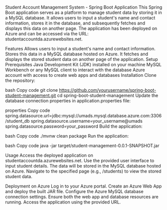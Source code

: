 Student Account Management System - Spring Boot Application
This Spring Boot application serves as a platform to manage student data by storing it in a MySQL database. It allows users to input a student's name and contact information, stores it in the database, 
and subsequently fetches and displays this data on another page. The application has been deployed on Azure and can be accessed via the URL: studentaccountda.azurewebsites.net.

Features
Allows users to input a student's name and contact information.
Stores this data in a MySQL database hosted on Azure.
It fetches and displays the stored student data on another page of the application.
Setup
Prerequisites
Java Development Kit (JDK) installed on your machine
MySQL Workbench or any MySQL client to interact with the database
Azure account with access to create web apps and databases
Installation
Clone the repository:

bash
Copy code
git clone https://github.com/yourusername/spring-boot-student-management.git
cd spring-boot-student-management
Update the database connection properties in application.properties file:

properties
Copy code
spring.datasource.url=jdbc:mysql://umads.mysql.database.azure.com:3306/student_db
spring.datasource.username=your_username@umads
spring.datasource.password=your_password
Build the application:

bash
Copy code
./mvnw clean package
Run the application:

bash
Copy code
java -jar target/student-management-0.0.1-SNAPSHOT.jar


Usage
Access the deployed application on studentaccountda.azurewebsites.net.
Use the provided user interface to input student details.
The data will be stored in the MySQL database hosted on Azure.
Navigate to the specified page (e.g., /students) to view the stored student data.

Deployment on Azure
Log in to your Azure portal.
Create an Azure Web App and deploy the built JAR file.
Configure the Azure MySQL database connection settings.
Ensure both the web app and database resources are running.
Access the application using the provided URL.
